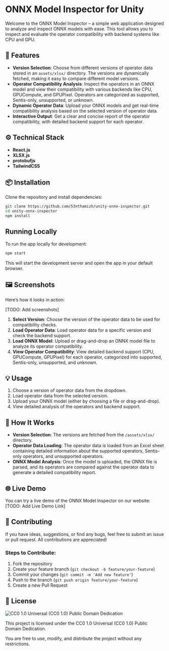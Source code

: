 # ONNX Model Inspector for Unity

Welcome to the ONNX Model Inspector – a simple web application designed to analyze and inspect ONNX models with ease. This tool allows you to inspect and evaluate the operator compatibility with backend systems like CPU and GPU.

## 🚀 Features

- **Version Selection**: Choose from different versions of operator data stored in an `assets/xlsx/` directory. The versions are dynamically fetched, making it easy to compare different model versions.
- **Operator Compatibility Analysis**: Inspect the operators in an ONNX model and view their compatibility with various backends like CPU, GPUCompute, and GPUPixel. Operators are categorized as supported, Sentis-only, unsupported, or unknown.
- **Dynamic Operator Data**: Upload your ONNX models and get real-time compatibility analysis based on the selected version of operator data.
- **Interactive Output**: Get a clear and concise report of the operator compatibility, with detailed backend support for each operator.

## ⚙️ Technical Stack

- **React.js**
- **XLSX.js**
- **protobufjs** 
- **TailwindCSS**

## 📦 Installation

Clone the repository and install dependencies:

```bash
git clone https://github.com/53nthamizh/unity-onnx-inspector.git
cd unity-onnx-inspector
npm install
```

## Running Locally

To run the app locally for development:

```bash
npm start
```

This will start the development server and open the app in your default browser.

## 🖼️ Screenshots

Here’s how it looks in action:

[TODO: Add screenshots]

1. **Select Version**: Choose the version of the operator data to be used for compatibility checks.
2. **Load Operator Data**: Load operator data for a specific version and check the backend support.
3. **Load ONNX Model**: Upload or drag-and-drop an ONNX model file to analyze its operator compatibility.
4. **View Operator Compatibility**: View detailed backend support (CPU, GPUCompute, GPUPixel) for each operator, categorized into supported, Sentis-only, unsupported, and unknown.

## 💡 Usage

1. Choose a version of operator data from the dropdown.
2. Load operator data from the selected version.
3. Upload your ONNX model (either by choosing a file or drag-and-drop).
4. View detailed analysis of the operators and backend support.

## 🤖 How It Works

- **Version Selection**: The versions are fetched from the `/assets/xlsx/` directory.
- **Operator Data Loading**: The operator data is loaded from an Excel sheet containing detailed information about the supported operators, Sentis-only operators, and unsupported operators.
- **ONNX Model Analysis**: Once the model is uploaded, the ONNX file is parsed, and its operators are compared against the operator data to generate a detailed compatibility report.

## 🌐 Live Demo

You can try a live demo of the ONNX Model Inspector on our website: [TODO: Add Live Demo Link]

## 💬 Contributing

If you have ideas, suggestions, or find any bugs, feel free to submit an issue or pull request. All contributions are appreciated!

### Steps to Contribute:

1. Fork the repository
2. Create your feature branch (`git checkout -b feature/your-feature`)
3. Commit your changes (`git commit -m 'Add new feature'`)
4. Push to the branch (`git push origin feature/your-feature`)
5. Create a new Pull Request

## 📄 License

![CC0 1.0 Universal (CC0 1.0) Public Domain Dedication](https://licensebuttons.net/p/zero/1.0/88x31.png)

This project is licensed under the CC0 1.0 Universal (CC0 1.0) Public Domain Dedication.

You are free to use, modify, and distribute the project without any restrictions.